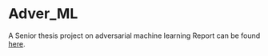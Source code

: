 # Adver_ML
A Senior thesis project on adversarial machine learning
Report can be found [here](https://drive.google.com/open?id=17NUPCNeo8QQg3P4cEZF0k8soVmP7Sh37).
